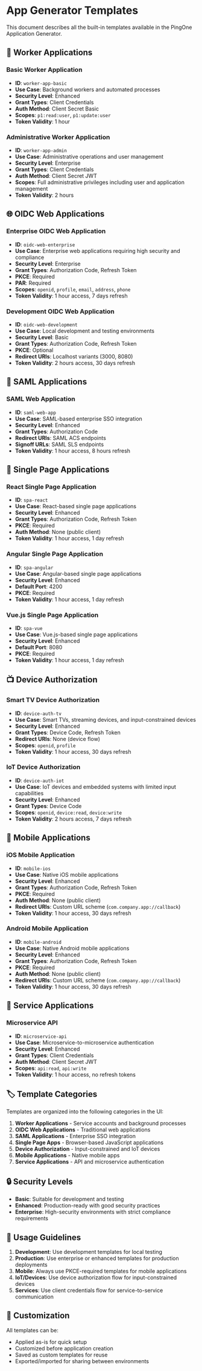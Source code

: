 # App Generator Templates

This document describes all the built-in templates available in the PingOne Application Generator.

## 🔧 Worker Applications

### Basic Worker Application
- **ID**: `worker-app-basic`
- **Use Case**: Background workers and automated processes
- **Security Level**: Enhanced
- **Grant Types**: Client Credentials
- **Auth Method**: Client Secret Basic
- **Scopes**: `p1:read:user`, `p1:update:user`
- **Token Validity**: 1 hour

### Administrative Worker Application
- **ID**: `worker-app-admin`
- **Use Case**: Administrative operations and user management
- **Security Level**: Enterprise
- **Grant Types**: Client Credentials
- **Auth Method**: Client Secret JWT
- **Scopes**: Full administrative privileges including user and application management
- **Token Validity**: 2 hours

## 🌐 OIDC Web Applications

### Enterprise OIDC Web Application
- **ID**: `oidc-web-enterprise`
- **Use Case**: Enterprise web applications requiring high security and compliance
- **Security Level**: Enterprise
- **Grant Types**: Authorization Code, Refresh Token
- **PKCE**: Required
- **PAR**: Required
- **Scopes**: `openid`, `profile`, `email`, `address`, `phone`
- **Token Validity**: 1 hour access, 7 days refresh

### Development OIDC Web Application
- **ID**: `oidc-web-development`
- **Use Case**: Local development and testing environments
- **Security Level**: Basic
- **Grant Types**: Authorization Code, Refresh Token
- **PKCE**: Optional
- **Redirect URIs**: Localhost variants (3000, 8080)
- **Token Validity**: 2 hours access, 30 days refresh

## 🔐 SAML Applications

### SAML Web Application
- **ID**: `saml-web-app`
- **Use Case**: SAML-based enterprise SSO integration
- **Security Level**: Enhanced
- **Grant Types**: Authorization Code
- **Redirect URIs**: SAML ACS endpoints
- **Signoff URLs**: SAML SLS endpoints
- **Token Validity**: 1 hour access, 8 hours refresh

## 📱 Single Page Applications

### React Single Page Application
- **ID**: `spa-react`
- **Use Case**: React-based single page applications
- **Security Level**: Enhanced
- **Grant Types**: Authorization Code, Refresh Token
- **PKCE**: Required
- **Auth Method**: None (public client)
- **Token Validity**: 1 hour access, 1 day refresh

### Angular Single Page Application
- **ID**: `spa-angular`
- **Use Case**: Angular-based single page applications
- **Security Level**: Enhanced
- **Default Port**: 4200
- **PKCE**: Required
- **Token Validity**: 1 hour access, 1 day refresh

### Vue.js Single Page Application
- **ID**: `spa-vue`
- **Use Case**: Vue.js-based single page applications
- **Security Level**: Enhanced
- **Default Port**: 8080
- **PKCE**: Required
- **Token Validity**: 1 hour access, 1 day refresh

## 📺 Device Authorization

### Smart TV Device Authorization
- **ID**: `device-auth-tv`
- **Use Case**: Smart TVs, streaming devices, and input-constrained devices
- **Security Level**: Enhanced
- **Grant Types**: Device Code, Refresh Token
- **Redirect URIs**: None (device flow)
- **Scopes**: `openid`, `profile`
- **Token Validity**: 1 hour access, 30 days refresh

### IoT Device Authorization
- **ID**: `device-auth-iot`
- **Use Case**: IoT devices and embedded systems with limited input capabilities
- **Security Level**: Enhanced
- **Grant Types**: Device Code
- **Scopes**: `openid`, `device:read`, `device:write`
- **Token Validity**: 2 hours access, 7 days refresh

## 📱 Mobile Applications

### iOS Mobile Application
- **ID**: `mobile-ios`
- **Use Case**: Native iOS mobile applications
- **Security Level**: Enhanced
- **Grant Types**: Authorization Code, Refresh Token
- **PKCE**: Required
- **Auth Method**: None (public client)
- **Redirect URIs**: Custom URL scheme (`com.company.app://callback`)
- **Token Validity**: 1 hour access, 30 days refresh

### Android Mobile Application
- **ID**: `mobile-android`
- **Use Case**: Native Android mobile applications
- **Security Level**: Enhanced
- **Grant Types**: Authorization Code, Refresh Token
- **PKCE**: Required
- **Auth Method**: None (public client)
- **Redirect URIs**: Custom URL scheme (`com.company.app://callback`)
- **Token Validity**: 1 hour access, 30 days refresh

## 🔗 Service Applications

### Microservice API
- **ID**: `microservice-api`
- **Use Case**: Microservice-to-microservice authentication
- **Security Level**: Enhanced
- **Grant Types**: Client Credentials
- **Auth Method**: Client Secret JWT
- **Scopes**: `api:read`, `api:write`
- **Token Validity**: 1 hour access, no refresh tokens

## 🏷️ Template Categories

Templates are organized into the following categories in the UI:

1. **Worker Applications** - Service accounts and background processes
2. **OIDC Web Applications** - Traditional web applications
3. **SAML Applications** - Enterprise SSO integration
4. **Single Page Apps** - Browser-based JavaScript applications
5. **Device Authorization** - Input-constrained and IoT devices
6. **Mobile Applications** - Native mobile apps
7. **Service Applications** - API and microservice authentication

## 🔒 Security Levels

- **Basic**: Suitable for development and testing
- **Enhanced**: Production-ready with good security practices
- **Enterprise**: High-security environments with strict compliance requirements

## 🎯 Usage Guidelines

1. **Development**: Use development templates for local testing
2. **Production**: Use enterprise or enhanced templates for production deployments
3. **Mobile**: Always use PKCE-required templates for mobile applications
4. **IoT/Devices**: Use device authorization flow for input-constrained devices
5. **Services**: Use client credentials flow for service-to-service communication

## 🔧 Customization

All templates can be:
- Applied as-is for quick setup
- Customized before application creation
- Saved as custom templates for reuse
- Exported/imported for sharing between environments